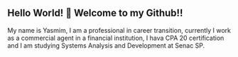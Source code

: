 ## Hello World! 👋 Welcome to my Github!!
 My name is Yasmim, I am a professional in career transition, currently I work as a commercial agent in a financial institution, I hava CPA 20 certification and I am studying Systems Analysis and Development at Senac SP.

<!--
**yasmimfreitas/yasmimfreitas** is a ✨ _special_ ✨ repository because its `README.md` (this file) appears on your GitHub profile.

Here are some ideas to get you started:

- 🔭 I’m currently working on ...
- 🌱 I’m currently learning ...
- 👯 I’m looking to collaborate on ...
- 🤔 I’m looking for help with ...
- 💬 Ask me about ...
- 📫 How to reach me: ...
- 😄 Pronouns: ...
- ⚡ Fun fact: ...
-->
